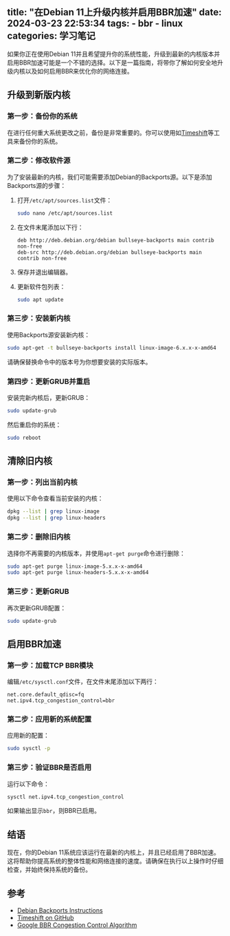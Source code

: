title: "在Debian 11上升级内核并启用BBR加速"
date: 2024-03-23 22:53:34
tags: 
    - bbr
    - linux
categories: 学习笔记
---

如果你正在使用Debian 11并且希望提升你的系统性能，升级到最新的内核版本并启用BBR加速可能是一个不错的选择。以下是一篇指南，将带你了解如何安全地升级内核以及如何启用BBR来优化你的网络连接。

## 升级到新版内核

### 第一步：备份你的系统

在进行任何重大系统更改之前，备份是非常重要的。你可以使用如[Timeshift](https://github.com/linuxmint/timeshift)等工具来备份你的系统。

### 第二步：修改软件源

为了安装最新的内核，我们可能需要添加Debian的Backports源。以下是添加Backports源的步骤：

1. 打开`/etc/apt/sources.list`文件：

    ```bash
    sudo nano /etc/apt/sources.list
    ```

2. 在文件末尾添加以下行：

    ```plaintext
    deb http://deb.debian.org/debian bullseye-backports main contrib non-free
    deb-src http://deb.debian.org/debian bullseye-backports main contrib non-free
    ```

3. 保存并退出编辑器。

4. 更新软件包列表：

    ```bash
    sudo apt update
    ```

### 第三步：安装新内核

使用Backports源安装新内核：

```bash
sudo apt-get -t bullseye-backports install linux-image-6.x.x-x-amd64
```

请确保替换命令中的版本号为你想要安装的实际版本。

### 第四步：更新GRUB并重启

安装完新内核后，更新GRUB：

```bash
sudo update-grub
```

然后重启你的系统：

```bash
sudo reboot
```

## 清除旧内核

### 第一步：列出当前内核

使用以下命令查看当前安装的内核：

```bash
dpkg --list | grep linux-image
dpkg --list | grep linux-headers
```

### 第二步：删除旧内核

选择你不再需要的内核版本，并使用`apt-get purge`命令进行删除：

```bash
sudo apt-get purge linux-image-5.x.x-x-amd64
sudo apt-get purge linux-headers-5.x.x-x-amd64
```

### 第三步：更新GRUB

再次更新GRUB配置：

```bash
sudo update-grub
```

## 启用BBR加速

### 第一步：加载TCP BBR模块

编辑`/etc/sysctl.conf`文件，在文件末尾添加以下两行：

```plaintext
net.core.default_qdisc=fq
net.ipv4.tcp_congestion_control=bbr
```

### 第二步：应用新的系统配置

应用新的配置：

```bash
sudo sysctl -p
```

### 第三步：验证BBR是否启用

运行以下命令：

```bash
sysctl net.ipv4.tcp_congestion_control
```

如果输出显示`bbr`，则BBR已启用。

## 结语

现在，你的Debian 11系统应该运行在最新的内核上，并且已经启用了BBR加速。这将帮助你提高系统的整体性能和网络连接的速度。请确保在执行以上操作时仔细检查，并始终保持系统的备份。

## 参考  
- [Debian Backports Instructions](https://backports.debian.org/Instructions/)
- [Timeshift on GitHub](https://github.com/teejee2008/timeshift)
- [Google BBR Congestion Control Algorithm](https://research.google/pubs/pub45646/)

